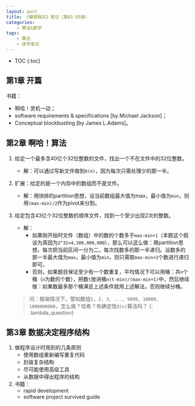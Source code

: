 ```yaml
---
layout: post
title: 《编程珠玑》笔记（第01-05章）
categories:
    - 算法&数学
tags:
    - 算法
    - 读书笔记
---
```


* TOC
{:toc}

## 第1章 开篇

书籍：

- 啊哈！灵机一动；
- software requirements & specifications [by Michael Jackson]；
- Conceptual blockbusting [by James L.Adams]。

## 第2章 啊哈！算法

1. 给定一个最多含40亿个32位整数的文件，找出一个不在文件中的32位整数。
   - 解：可以通过写新文件做到`O(n)`，因为每次只需处理少的那一半。
1. 扩展：给定的是一个内存中的数组而不是文件。
   - 解：用快排的partition思想，设当前数组最大值为max，最小值为`min`，则用`(max-min)/2`作为pivot来分割。
1. 给定包含43亿个32位整数的顺序文件，找到一个至少出现2次的整数。
   - 解：
     - 如果刚开始时文件（数组）中的数的个数多于`max-min+1`（本题这个假设为真因为`2^32<4,300,000,000`），那么可以这么做：用partition思想，每次把当前区间一分为二，每次找数多的那一半递归。设数多的那一半最大值为`max`，最小值为`min`，则只需取`max-min+2`个数进行递归即可。
     - 否则，如果题目保证至少有一个数重复，平均情况下可以用桶：共`n`个桶（`n`为数的个数），把数`t`放进桶`n(t-min)/(max-min+1)`中，然后继续做：如果数最多那个桶满足上述条件就用上述解法，否则继续分桶。

   > 问：极端情况下，譬如数组`1, 2, 3, ..., 9999, 10000, 1000000000`，怎么做？哈希？有确定性`O(n)`算法吗？
     {: .lambda_question}

## 第3章 数据决定程序结构

1. 做程序设计时用到的几条原则
   - 使用数组重新编写重复代码
   - 封装复杂结构
   - 尽可能使用高级工具
   - 从数据中得出程序的结构
2. 书籍：
   - rapid development
   - software project survived guide
